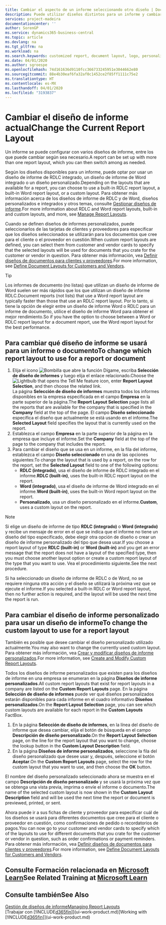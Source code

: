 ```yaml
---
title: Cambiar el aspecto de un informe seleccionando otro diseño | Documentos de Microsoft
description: Puede utilizar diseños distintos para un informe y cambiar de un diseño a otro para cambiar el aspecto de un informe.
services: project-madeira
documentationcenter: ''
author: SorenGP
ms.service: dynamics365-business-central
ms.topic: article
ms.devlang: na
ms.tgt_pltfrm: na
ms.workload: na
ms.search.keywords: customized report, document layout, logo, personalize
ms.date: 04/01/2020
ms.author: sgroespe
ms.openlocfilehash: 74d161636d9110fcc366733245951e3044662e80
ms.sourcegitcommit: 88e4b30eaf6fa32af0c1452ce2f85ff1111c75e2
ms.translationtype: HT
ms.contentlocale: es-MX
ms.lasthandoff: 04/01/2020
ms.locfileid: "3193837"
---
```

# <a name="change-the-current-report-layout"></a><span data-ttu-id="87b77-103">Cambiar el diseño de informe actual</span><span class="sxs-lookup"><span data-stu-id="87b77-103">Change the Current Report Layout</span></span>
<span data-ttu-id="87b77-104">Un informe se puede configurar con varios diseños de informe, entre los que puede cambiar según sea necesario.</span><span class="sxs-lookup"><span data-stu-id="87b77-104">A report can be set up with more than one report layout, which you can then switch among as needed.</span></span>

<span data-ttu-id="87b77-105">Según los diseños disponibles para un informe, puede optar por usar un diseño de informe de RDLC integrado, un diseño de informe de Word integrado o un diseño personalizado.</span><span class="sxs-lookup"><span data-stu-id="87b77-105">Depending on the layouts that are available for a report, you can choose to use a built-in RDLC report layout, a built-in Word report layout, or a custom layout.</span></span> <span data-ttu-id="87b77-106">Para obtener más información acerca de los diseños de informe de RDLC y de Word, diseños personalizados e integrados y otros temas, consulte [Gestionar diseños de informe](ui-manage-report-layouts.md).</span><span class="sxs-lookup"><span data-stu-id="87b77-106">For more information about RDLC and Word report layouts, built-in and custom layouts, and more, see [Manage Report Layouts](ui-manage-report-layouts.md).</span></span>

<span data-ttu-id="87b77-107">Cuando se definen diseños de informes personalizados, puede seleccionarlos de las tarjetas de clientes y proveedores para especificar que los diseños seleccionados se utilizarán para los documentos que cree para el cliente o el proveedor en cuestión.</span><span class="sxs-lookup"><span data-stu-id="87b77-107">When custom report layouts are defined, you can select them from customer and vendor cards to specify that the selected layouts will be used for documents that you crate for the customer or vendor in question.</span></span> <span data-ttu-id="87b77-108">Para obtener más información, vea [Definir diseños de documentos para clientes y proveedores](ui-define-customer-vendor-document-layouts.md).</span><span class="sxs-lookup"><span data-stu-id="87b77-108">For more information, see [Define Document Layouts for Customers and Vendors](ui-define-customer-vendor-document-layouts.md).</span></span>

> [!TIP]  
> <span data-ttu-id="87b77-109">Los informes de documento (no listas) que utilizan un diseño de informe de Word suelen ser más rápidos que los que utilizan un diseño de informe RDLC.</span><span class="sxs-lookup"><span data-stu-id="87b77-109">Document reports (not lists) that use a Word report layout are typically faster than those that use an RDLC report layout.</span></span> <span data-ttu-id="87b77-110">Por lo tanto, si tiene la opción de elegir entre un diseño de informe Word o RDLC para un informe de documento, utilice el diseño de informe Word para obtener el mejor rendimiento.</span><span class="sxs-lookup"><span data-stu-id="87b77-110">So if you have the option to choose between a Word or RDLC report layout for a document report, use the Word report layout for the best performance.</span></span>

## <a name="to-change-which-report-layout-to-use-for-a-report-or-document"></a><span data-ttu-id="87b77-111">Para cambiar qué diseño de informe se usará para un informe o documento</span><span class="sxs-lookup"><span data-stu-id="87b77-111">To change which report layout to use for a report or document</span></span>
1. <span data-ttu-id="87b77-112">Elija el icono ![Bombilla que abre la función Dígame](media/ui-search/search_small.png "Dígame qué desea hacer"), escriba **Selección de diseño de informes** y luego elija el enlace relacionado.</span><span class="sxs-lookup"><span data-stu-id="87b77-112">Choose the ![Lightbulb that opens the Tell Me feature](media/ui-search/search_small.png "Tell me what you want to do") icon, enter **Report Layout Selection**, and then choose the related link.</span></span>  
   <span data-ttu-id="87b77-113">La página **Selección de diseño de informes** muestra todos los informes disponibles en la empresa especificada en el campo **Empresa** en la parte superior de la página.</span><span class="sxs-lookup"><span data-stu-id="87b77-113">The **Report Layout Selection** page lists all the reports that are available for the company that is specified in the **Company** field at the top of the page.</span></span> <span data-ttu-id="87b77-114">El campo **Diseño seleccionado** especifica el diseño que actualmente se está usando en el informe.</span><span class="sxs-lookup"><span data-stu-id="87b77-114">The **Selected Layout** field specifies the layout that is currently used on the report.</span></span>
2. <span data-ttu-id="87b77-115">Establezca el campo **Empresa** en la parte superior de la página en la empresa que incluye el informe.</span><span class="sxs-lookup"><span data-stu-id="87b77-115">Set the **Company** field at the top of the page to the company that includes the report.</span></span>
3. <span data-ttu-id="87b77-116">Para cambiar el diseño que se usa en un informe, en la fila del informe, establezca el campo **Diseño seleccionado** en una de las opciones siguientes:</span><span class="sxs-lookup"><span data-stu-id="87b77-116">To change the layout that is used by a report, on the row for the report, set the **Selected Layout** field to one of the following options:</span></span>
   * <span data-ttu-id="87b77-117">**RDLC (integrado)**, usa el diseño de informe de RDLC integrado en el informe.</span><span class="sxs-lookup"><span data-stu-id="87b77-117">**RDLC (built-in)**, uses the built-in RDLC report layout on the report.</span></span>
   * <span data-ttu-id="87b77-118">**Word (integrado)**, usa el diseño de informe de Word integrado en el informe.</span><span class="sxs-lookup"><span data-stu-id="87b77-118">**Word (built-in)**, uses the built-in Word report layout on the report.</span></span>
   * <span data-ttu-id="87b77-119">**Personalizado**, usa un diseño personalizado en el informe.</span><span class="sxs-lookup"><span data-stu-id="87b77-119">**Custom**, uses a custom layout on the report.</span></span>  

> [!NOTE]
> <span data-ttu-id="87b77-120">Si elige un diseño de informe de tipo **RDLC (integrado)** o **Word (integrado)** y recibe un mensaje de error en el que se indica que el informe no tiene un diseño del tipo especificado, debe elegir otra opción de diseño o crear un diseño de informe personalizado del tipo que desea usar.</span><span class="sxs-lookup"><span data-stu-id="87b77-120">If you choose a report layout of type **RDLC (built-in)** or **Word (built-in)** and you get an error message that the report does not have a layout of the specified type, then you must choose another layout option or create a custom report layout of the type that you want to use.</span></span> <span data-ttu-id="87b77-121">Vea el procedimiento siguiente.</span><span class="sxs-lookup"><span data-stu-id="87b77-121">See the next procedure.</span></span>

<span data-ttu-id="87b77-122">Si ha seleccionado un diseño de informe de RDLC o de Word, no se requiere ninguna otra acción y el diseño se utilizará la próxima vez que se ejecute el informe.</span><span class="sxs-lookup"><span data-stu-id="87b77-122">If you selected a built-in RDLC or Word report layout, then no further action is required, and the layout will be used the next time the report is run.</span></span>

## <a name="to-change-the-custom-layout-to-use-for-a-report-layout"></a><span data-ttu-id="87b77-123">Para cambiar el diseño de informe personalizado para usar un diseño de informe</span><span class="sxs-lookup"><span data-stu-id="87b77-123">To change the custom layout to use for a report layout</span></span>
<span data-ttu-id="87b77-124">También es posible que desee cambiar el diseño personalizado utilizado actualmente.</span><span class="sxs-lookup"><span data-stu-id="87b77-124">You may also want to change the currently used custom layout.</span></span> <span data-ttu-id="87b77-125">Para obtener más información, vea [Crear y modificar diseños de informe personalizados](ui-how-create-custom-report-layout.md).</span><span class="sxs-lookup"><span data-stu-id="87b77-125">For more information, see [Create and Modify Custom Report Layouts](ui-how-create-custom-report-layout.md).</span></span>

<span data-ttu-id="87b77-126">Todos los diseños de informe personalizados que existen para los diseños de informe en una empresa se enumeran en la página **Diseños de informe personalizados**.</span><span class="sxs-lookup"><span data-stu-id="87b77-126">All custom report layouts that exist for report layouts in a company are listed on the **Custom Report Layouts** page.</span></span> <span data-ttu-id="87b77-127">En la página **Selección de diseño de informes** puede ver qué diseños personalizados estarán disponibles para cada informe en el cuadro informativo **Diseños personalizados**.</span><span class="sxs-lookup"><span data-stu-id="87b77-127">On the **Report Layout Selection** page, you can see which custom layouts are available for each report in the **Custom Layouts** FactBox.</span></span>

1. <span data-ttu-id="87b77-128">En la página **Selección de diseño de informes**, en la línea del diseño de informe que desea cambiar, elija el botón de búsqueda en el campo **Descripción de diseño personalizado**.</span><span class="sxs-lookup"><span data-stu-id="87b77-128">On the **Report Layout Selection** page, on the line for the report layout that you want to change, choose the lookup button in the **Custom Layout Description** field.</span></span>
2. <span data-ttu-id="87b77-129">En la página **Diseños de informe personalizados**, seleccione la fila del diseño personalizado que desee usar y, después, seleccione el botón **Aceptar**.</span><span class="sxs-lookup"><span data-stu-id="87b77-129">On the **Custom Report Layouts** page, select the row for the custom layout that you want to use, and then choose the **OK** button.</span></span>

<span data-ttu-id="87b77-130">El nombre del diseño personalizado seleccionado ahora se muestra en el campo **Descripción de diseño personalizado** y se usará la próxima vez que se obtenga una vista previa, imprima o envíe el informe o documento.</span><span class="sxs-lookup"><span data-stu-id="87b77-130">The name of the selected custom layout is now shown in the **Custom Layout Description** field and will be used the next time the report or document is previewed, printed, or sent.</span></span>

<span data-ttu-id="87b77-131">Ahora puede ir a sus fichas de cliente y proveedor para especificar cuál de los diseños se usará para diferentes documentos que cree para el cliente o proveedor en cuestión, como confirmaciones de pedido o recordatorios de pagos.</span><span class="sxs-lookup"><span data-stu-id="87b77-131">You can now go to your customer and vendor cards to specify which of the layouts to use for different documents that you crate for the customer or vendor in question, such as order confirmations or payment reminders.</span></span> <span data-ttu-id="87b77-132">Para obtener más información, vea [Definir diseños de documentos para clientes y proveedores](ui-define-customer-vendor-document-layouts.md).</span><span class="sxs-lookup"><span data-stu-id="87b77-132">For more information, see [Define Document Layouts for Customers and Vendors](ui-define-customer-vendor-document-layouts.md).</span></span>

## <a name="see-related-training-at-microsoft-learn"></a><span data-ttu-id="87b77-133">Consulte Formación relacionada en [Microsoft Learn](/learn/modules/change-documents-dynamics-365-business-central/index)</span><span class="sxs-lookup"><span data-stu-id="87b77-133">See Related Training at [Microsoft Learn](/learn/modules/change-documents-dynamics-365-business-central/index)</span></span>

## <a name="see-also"></a><span data-ttu-id="87b77-134">Consulte también</span><span class="sxs-lookup"><span data-stu-id="87b77-134">See Also</span></span>
[<span data-ttu-id="87b77-135">Gestión de diseños de informe</span><span class="sxs-lookup"><span data-stu-id="87b77-135">Managing Report Layouts</span></span>](ui-manage-report-layouts.md)  
<span data-ttu-id="87b77-136">[Trabajar con [!INCLUDE[d365fin](includes/d365fin_md.md)]](ui-work-product.md)</span><span class="sxs-lookup"><span data-stu-id="87b77-136">[Working with [!INCLUDE[d365fin](includes/d365fin_md.md)]](ui-work-product.md)</span></span>
